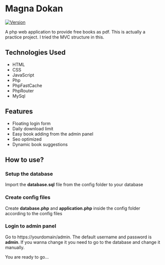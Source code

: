 <!-- @format -->

# Magna Dokan

[![Version](https://img.shields.io/badge/version-1.0.3-blue.svg)](https://github.com/rionislam/magnadokan/releases/tag/v1.0.3)

A php web application to provide free books as pdf. This is actually a practice project. I tried the MVC structure in this.

## Technologies Used

- HTML
- CSS
- JavaScript
- Php
- PhpFastCache
- PhpRouter
- MySql

## Features

- Floating login form
- Daily download limit
- Easy book adding from the admin panel
- Seo optimized
- Dynamic book suggestions

## How to use?

### Setup the database

Import the **database.sql** file from the config folder to your database

### Create config files

Create **database.php** and **application.php** inside the config folder according to the config files

### Login to admin panel

Go to https://yourdomain/admin. The default username and password is **admin**. If you wanna change it you need to go to the database and change it manually.

You are ready to go...
